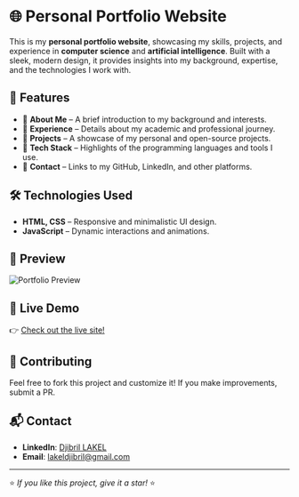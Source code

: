 # 🌐 Personal Portfolio Website  

This is my **personal portfolio website**, showcasing my skills, projects, and experience in **computer science** and **artificial intelligence**. Built with a sleek, modern design, it provides insights into my background, expertise, and the technologies I work with.  

## 🚀 Features  

- 🔹 **About Me** – A brief introduction to my background and interests.  
- 🔹 **Experience** – Details about my academic and professional journey.  
- 🔹 **Projects** – A showcase of my personal and open-source projects.  
- 🔹 **Tech Stack** – Highlights of the programming languages and tools I use.  
- 🔹 **Contact** – Links to my GitHub, LinkedIn, and other platforms.  

## 🛠️ Technologies Used  

- **HTML, CSS** – Responsive and minimalistic UI design.  
- **JavaScript** – Dynamic interactions and animations.  

## 📸 Preview  

![Portfolio Preview](./screenshot.png)  

## 🔗 Live Demo  

👉 [Check out the live site!](https://djibril.lakel.dev/)  

## 🤝 Contributing  

Feel free to fork this project and customize it! If you make improvements, submit a PR.  

## 📬 Contact  

- **LinkedIn**: [Djibril LAKEL](https://www.linkedin.com/in/djibril-lakel/)  
- **Email**: lakeldjibril@gmail.com

---

⭐ *If you like this project, give it a star!* ⭐
